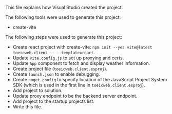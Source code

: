This file explains how Visual Studio created the project.

The following tools were used to generate this project:
- create-vite

The following steps were used to generate this project:
- Create react project with create-vite: `npm init --yes vite@latest toeicweb.client -- --template=react`.
- Update `vite.config.js` to set up proxying and certs.
- Update `App` component to fetch and display weather information.
- Create project file (`toeicweb.client.esproj`).
- Create `launch.json` to enable debugging.
- Create `nuget.config` to specify location of the JavaScript Project System SDK (which is used in the first line in `toeicweb.client.esproj`).
- Add project to solution.
- Update proxy endpoint to be the backend server endpoint.
- Add project to the startup projects list.
- Write this file.
